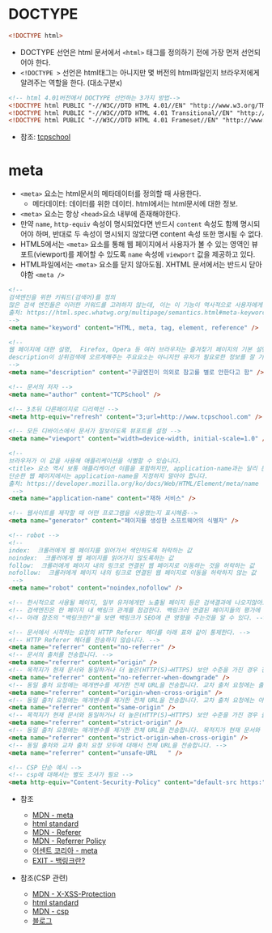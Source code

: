 # DOCTYPE

```html
<!DOCTYPE html>
```

- DOCTYPE 선언은 html 문서에서 `<html>` 태그를 정의하기 전에 가장 먼저 선언되어야 한다.
- `<!DOCTYPE >` 선언은 html태그는 아니지만 몇 버전의 html파일인지 브라우저에게 알려주는 역할을 한다. (대소구분x)

```html
<!-- html 4.01버전에서 DOCTYPE 선언하는 3가지 방법-->
<!DOCTYPE html PUBLIC "-//W3C//DTD HTML 4.01//EN" "http://www.w3.org/TR/html4/strict.dtd">
<!DOCTYPE html PUBLIC "-//W3C//DTD HTML 4.01 Transitional//EN" "http://www.w3.org/TR/html4/loose.dtd">
<!DOCTYPE html PUBLIC "-//W3C//DTD HTML 4.01 Frameset//EN" "http://www.w3.org/TR/html4/frameset.dtd">
```

- 참조: [tcpschool](http://www.tcpschool.com/html-tags/doctype)

# meta

- `<meta>` 요소는 html문서의 메타데이터를 정의할 때 사용한다.
  - 메타데이터: 데이터를 위한 데이터. html에서는 html문서에 대한 정보.
- `<meta>` 요소는 항상 `<head>`요소 내부에 존재해야한다.
- 만약 `name`, `http-equiv` 속성이 명시되었다면 반드시 `content` 속성도 함께 명시되어야 하며, 반대로 두 속성이 명시되지 않았다면 content 속성 또한 명시될 수 없다.
- HTML5에서는 `<meta>` 요소를 통해 웹 페이지에서 사용자가 볼 수 있는 영역인 뷰포트(viewport)를 제어할 수 있도록 `name` 속성에 `viewport` 값을 제공하고 있다.
- HTML파일에서는 `<meta>` 요소를 닫지 않아도됨. XHTML 문서에서는 반드시 닫아야함 `<meta />`

```html
<!-- 
검색엔진을 위한 키워드(검색어)를 정의
많은 검색 엔진들은 이러한 키워드를 고려하지 않는데, 이는 이 기능이 역사적으로 사용자에게 도움이 되지 않는 방식으로 스팸 검색 엔진 결과를 얻는 방법으로 신뢰성이 떨어지고 심지어 오해의 소지가 있게 사용되었기 때문이다.
출처: https://html.spec.whatwg.org/multipage/semantics.html#meta-keywords
-->
<meta name="keyword" content="HTML, meta, tag, element, reference" />

<!--
웹 페이지에 대한 설명,  Firefox, Opera 등 여러 브라우저는 즐겨찾기 페이지의 기본 설명 값으로 description 메타데이터를 사용함
description이 상위검색에 오르게해주는 주요요소는 아니지만 유저가 필요로한 정보를 잘 기재한다면 그것또한 유의미한 가치를 가진다.
-->
<meta name="description" content="구글엔진이 의외로 참고를 별로 안한다고 함" />

<!-- 문서의 저자 -->
<meta name="author" content="TCPSchool" />

<!-- 3초뒤 다른페이지로 디리렉션 -->
<meta http-equiv="refresh" content="3;url=http://www.tcpschool.com" />

<!-- 모든 디바이스에서 문서가 잘보이도록 뷰포트를 설정 -->
<meta name="viewport" content="width=device-width, initial-scale=1.0" />

<!-- 
브라우저가 이 값을 사용해 애플리케이션을 식별할 수 있습니다.
<title> 요소 역시 보통 애플리케이션 이름을 포함하지만, application-name과는 달리 문서 이름이나 상태 등 다른 정보도 존재할 수 있다는 점에서 차이가 있습니다.
단순한 웹 페이지에서는 application-name을 지정하지 말아야 합니다.
출처: https://developer.mozilla.org/ko/docs/Web/HTML/Element/meta/name
 -->
<meta name="application-name" content="재하 서비스" />

<!-- 웹사이트를 제작할 때 어떤 프로그램을 사용했는지 표시해줌-->
<meta name="generator" content="페이지를 생성한 소프트웨어의 식별자" />
```

```html
<!-- robot -->
<!--
index:  크롤러에게 웹 페이지를 읽어가서 색인하도록 허락하는 값
noindex:  크롤러에게 웹 페이지를 읽어가지 않도록하는 값 
follow:  크롤러에게 페이지 내의 링크로 연결된 웹 페이지로 이동하는 것을 허락하는 값
nofollow:  크롤러에게 페이지 내의 링크로 연결된 웹 페이지로 이동을 허락하지 않는 값
 -->
<meta name="robot" content="noindex,nofollow" />

<!-- 한시적으로 사용될 페이지, 일부 유저에게만 노출될 페이지 등은 검색결과에 나오지않아도 되기도한다. 그럴때 noindex를 적용. 기본적으로 index가 적용되어있음.-->
<!-- 검색엔진은 한 페이지 내 백링크 관계를 점검한다. 백링크러 연결된 페이지들의 평가에 영향을 주고싶지않다면 nofollow를 적용. -->
<!-- 아래 참조의 "백링크란?"을 보면 백링크가 SEO에 큰 영향을 주는것을 알 수 있다. -->
```

```html
<!-- 문서에서 시작하는 요청의 HTTP Referer 헤더를 아래 표와 같이 통제한다. -->
<!-- HTTP Referer 헤더를 전송하지 않습니다. -->
<meta name="referrer" content="no-referrer" />
<!-- 문서의 출처를 전송합니다. -->
<meta name="referrer" content="origin" />
<!-- 목적지가 현재 문서와 동일하거나 더 높은(HTTP(S)→HTTPS) 보안 수준을 가진 경우 전체 URL을 전송하고, 더 취약(HTTPS→HTTP)한 경우 전송하지 않습니다. 기본 동작 방식입니다. -->
<meta name="referrer" content="no-referrer-when-downgrade" />
<!-- 동일 출처 요청에는 매개변수를 제거한 전체 URL을 전송합니다. 교차 출처 요청에는 출처만 전송합니다. -->
<meta name="referrer" content="origin-when-cross-origin" />
<!-- 동일 출처 요청에는 매개변수를 제거한 전체 URL을 전송합니다. 교차 출처 요청에는 아무 레퍼러 정보도 보내지 않습니다. -->
<meta name="referrer" content="same-origin" />
<!-- 목적지가 현재 문서와 동일하거나 더 높은(HTTP(S)→HTTPS) 보안 수준을 가진 경우 출처를 전송하고, 더 취약(HTTPS→HTTP)한 경우 전송하지 않습니다. -->
<meta name="referrer" content="strict-origin" />
<!-- 동일 출처 요청에는 매개변수를 제거한 전체 URL을 전송합니다. 목적지가 현재 문서와 동일하거나 더 높은 보안 수준(HTTP(S)→HTTPS)을 가진 경우 자신의 출처를 전송합니다. 그 외의 경우 아무 레퍼러 정보도 보내지 않습니다. -->
<meta name="referrer" content="strict-origin-when-cross-origin" />
<!-- 동일 출처와 교차 출처 요청 모두에 대해서 전체 URL을 전송합니다. -->
<meta name="referrer" content="unsafe-URL	" />
```

```html
<!-- CSP 단순 예시 -->
<!-- csp에 대해서는 별도 조사가 필요 -->
<meta http-equiv="Content-Security-Policy" content="default-src https:" />
```

- 참조

  - [MDN - meta](https://developer.mozilla.org/ko/docs/Web/HTML/Element/meta/name#html_%EB%AA%85%EC%84%B8%EA%B0%80_%EC%A0%95%EC%9D%98%ED%95%98%EB%8A%94_%ED%91%9C%EC%A4%80_%EB%A9%94%ED%83%80%EB%8D%B0%EC%9D%B4%ED%84%B0_%EC%9D%B4%EB%A6%84)
  - [html standard](https://html.spec.whatwg.org/multipage/semantics.html#standard-metadata-names)
  - [MDN - Referer](https://developer.mozilla.org/ko/docs/Web/HTTP/Headers/Referer)
  - [MDN - Referrer Policy](https://developer.mozilla.org/en-US/docs/Web/HTTP/Headers/Referrer-Policy)
  - [어센트 코리아 - meta](https://www.ascentkorea.com/meta-description-seo/)
  - [EXIT - 백링크란?](https://marketingexit.com/%EB%B0%B1%EB%A7%81%ED%81%AC%EB%9E%80/)

- 참조(CSP 관련)
  - [MDN - X-XSS-Protection](https://developer.mozilla.org/ko/docs/Web/HTTP/Headers/X-XSS-Protection)
  - [html standard](https://html.spec.whatwg.org/multipage/semantics.html#attr-meta-http-equiv-content-security-policy)
  - [MDN - csp](https://developer.mozilla.org/ko/docs/Web/HTTP/Headers/Content-Security-Policy)
  - [블로그](https://simjaejin.tistory.com/31)
